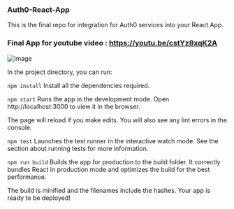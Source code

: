 ### Auth0-React-App
This is the final repo for integration for Auth0 services into your React App.


### Final App for youtube video : https://youtu.be/cstYz8xqK2A 

![image](https://user-images.githubusercontent.com/30728574/216604997-691cd610-fcfc-45b8-9cae-d4887e92edb1.png)



In the project directory, you can run:

`npm install` 
Install all the dependencies required.

`npm start`
Runs the app in the development mode.
Open http://localhost:3000 to view it in the browser.

The page will reload if you make edits.
You will also see any lint errors in the console.

`npm test`
Launches the test runner in the interactive watch mode.
See the section about running tests for more information.

`npm run build`
Builds the app for production to the build folder.
It correctly bundles React in production mode and optimizes the build for the best performance.

The build is minified and the filenames include the hashes.
Your app is ready to be deployed!
